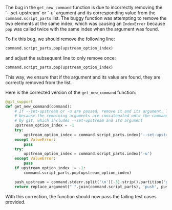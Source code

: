 The bug in the `get_new_command` function is due to incorrectly removing the '--set-upstream' or '-u' argument and its corresponding value from the `command.script_parts` list. The buggy function was attempting to remove the two elements at the same index, which was causing an `IndexError` because `pop` was called twice with the same index when the argument was found.

To fix this bug, we should remove the following line:

```python
command.script_parts.pop(upstream_option_index)
```

and adjust the subsequent line to only remove once:

```python
command.script_parts.pop(upstream_option_index)
```

This way, we ensure that if the argument and its value are found, they are correctly removed from the list.

Here is the corrected version of the `get_new_command` function:

```python
@git_support
def get_new_command(command):
    # If --set-upstream or -u are passed, remove it and its argument. This is
    # because the remaining arguments are concatenated onto the command suggested
    # by git, which includes --set-upstream and its argument
    upstream_option_index = -1
    try:
        upstream_option_index = command.script_parts.index('--set-upstream')
    except ValueError:
        pass
    try:
        upstream_option_index = command.script_parts.index('-u')
    except ValueError:
        pass
    if upstream_option_index != -1:
        command.script_parts.pop(upstream_option_index)

    push_upstream = command.stderr.split('\n')[-3].strip().partition('git ')[2]
    return replace_argument(" ".join(command.script_parts), 'push', push_upstream)
```

With this correction, the function should now pass the failing test cases provided.